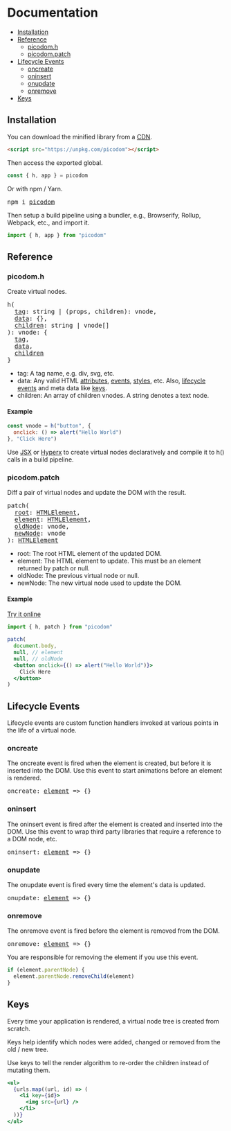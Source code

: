# Documentation
<!-- TOC -->

- [Installation](#installation)
- [Reference](#reference)
  - [picodom.h](#picodomh)
  - [picodom.patch](#picodompatch)
- [Lifecycle Events](#lifecycle-events)
  - [oncreate](#oncreate)
  - [oninsert](#oninsert)
  - [onupdate](#onupdate)
  - [onremove](#onremove)
- [Keys](#keys)

<!-- /TOC -->

## Installation

You can download the minified library from a [CDN](https://unpkg.com/picodom).

```html
<script src="https://unpkg.com/picodom"></script>
```

Then access the exported global.

```js
const { h, app } = picodom
```

Or with npm / Yarn.

<pre>
npm i <a href="https://www.npmjs.com/package/picodom">picodom</a>
</pre>

Then setup a build pipeline using a bundler, e.g., Browserify, Rollup, Webpack, etc., and import it.

```jsx
import { h, app } from "picodom"
```

## Reference

### picodom.h

Create virtual nodes.

<pre>
h(
  <a href="#h-tag">tag</a>: string | (props, children): vnode,
  <a href="#h-data">data</a>: {},
  <a href="#h-children">children</a>: string | vnode[]
): vnode: {
  <a href="#h-tag">tag</a>,
  <a href="#h-data">data</a>,
  <a href="#h-children">children</a>
}
</pre>

- <a id="h-tag"></a>tag: A tag name, e.g. div, svg, etc.
- <a id="h-data"></a>data: Any valid HTML [attributes](https://developer.mozilla.org/en-US/docs/Web/HTML/Attributes), [events](https://developer.mozilla.org/en-US/docs/Web/API/GlobalEventHandlers), [styles](https://developer.mozilla.org/en-US/docs/Web/CSS/Reference), etc. Also, [lifecycle events](#lifecycle-events) and meta data like [keys](#keys).
- <a id="h-children"></a>children: An array of children vnodes. A string denotes a text node.

#### Example

```js
const vnode = h("button", {
  onclick: () => alert("Hello World")
}, "Click Here")
```

Use [JSX](https://facebook.github.io/react/docs/jsx-in-depth.html) or [Hyperx](https://github.com/substack/hyperx) to create virtual nodes declaratively and compile it to h() calls in a build pipeline.

### picodom.patch

Diff a pair of virtual nodes and update the DOM with the result.

<pre>
patch(
  <a href="#patch-root">root</a>: <a href="https://developer.mozilla.org/en-US/docs/Web/API/HTMLElement">HTMLElement</a>,
  <a href="#patch-element">element</a>: <a href="https://developer.mozilla.org/en-US/docs/Web/API/HTMLElement">HTMLElement</a>,
  <a href="#patch-oldNode">oldNode</a>: vnode,
  <a href="#patch-newNode">newNode</a>: vnode
): <a href="https://developer.mozilla.org/en-US/docs/Web/API/HTMLElement">HTMLElement</a>
</pre>

- <a id="patch-root"></a>root: The root HTML element of the updated DOM.
- <a id="patch-element"></a>element: The HTML element to update. This must be an element returned by patch or null.
- <a id="patch-oldNode"></a>oldNode: The previous virtual node or null.
- <a id="patch-newNode"></a>newNode: The new virtual node used to update the DOM.

#### Example

[Try it online](https://codepen.io/picodom/pen/QvogzJ?editors=0010)

```jsx
import { h, patch } from "picodom"

patch(
  document.body,
  null, // element
  null, // oldNode
  <button onclick={() => alert("Hello World")}>
    Click Here
  </button>
)
```

## Lifecycle Events

Lifecycle events are custom function handlers invoked at various points in the life of a virtual node.

### oncreate

The oncreate event is fired when the element is created, but before it is inserted into the DOM. Use this event to start animations before an element is rendered.

<pre>
oncreate: <a href="https://developer.mozilla.org/en-US/docs/Web/API/Element">element</a> =&gt {}
</pre>

### oninsert

The oninsert event is fired after the element is created and inserted into the DOM. Use this event to wrap third party libraries that require a reference to a DOM node, etc.

<pre>
oninsert: <a href="https://developer.mozilla.org/en-US/docs/Web/API/Element">element</a> =&gt {}
</pre>

### onupdate

The onupdate event is fired every time the element's data is updated.

<pre>
onupdate: <a href="https://developer.mozilla.org/en-US/docs/Web/API/Element">element</a> =&gt {}
</pre>

### onremove

The onremove event is fired before the element is removed from the DOM.

<pre>
onremove: <a href="https://developer.mozilla.org/en-US/docs/Web/API/Element">element</a> =&gt {}
</pre>

You are responsible for removing the element if you use this event.

```js
if (element.parentNode) {
  element.parentNode.removeChild(element)
}
```

## Keys

Every time your application is rendered, a virtual node tree is created from scratch.

Keys help identify which nodes were added, changed or removed from the old / new tree.

Use keys to tell the render algorithm to re-order the children instead of mutating them.

```jsx
<ul>
  {urls.map((url, id) => (
    <li key={id}>
      <img src={url} />
    </li>
  ))}
</ul>
```
